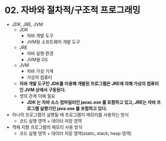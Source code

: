 # 02. 자바와 절차적/구조적 프로그래밍

- JDK, JRE, JVM
    - JDK
        - 자바 개발 도구
        - JVM용 소프트웨어 개발 도구
    - JRE
        - 자바 실행 환경
        - JVM용 OS
    - JVM
        - 자바 가상 기계
        - 가상의 컴퓨터
    - **자바 개발 도구인 JDK를 이용해 개발된 프로그램은 JRE에 의해 가상의 컴퓨터인 JVM 상에서 구동된다.**
    - 셋의 관계 이해 필요
        - **JDK 는 자바 소스 컴파일러인 javac.exe 를 포함하고 있고, JRE는 자바 프로그램 실행기인 java.exe 를 포함하고 있다.**
- 하나의 프로그램이 실행될 때 프로그램이 메모리를 사용하는 방식
    - 코드 실행 영역 + 데이터 저장 영역
- 객체 지향 프로그램의 메모리 사용 방식
    - 코드 실행 영역 + 데이터 저장 영역(static, stack, heap 영역)
